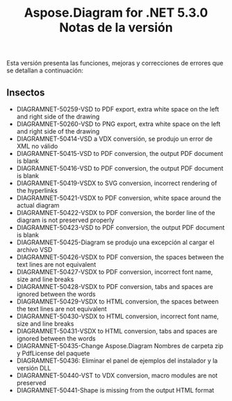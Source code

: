 ﻿---
title: Aspose.Diagram for .NET 5.3.0 Notas de la versión
type: docs
weight: 70
url: /es/net/aspose-diagram-for-net-5-3-0-release-notes/
---
Esta versión presenta las funciones, mejoras y correcciones de errores que se detallan a continuación:
## **Insectos**
- DIAGRAMNET-50259-VSD to PDF export, extra white space on the left and right side of the drawing
- DIAGRAMNET-50260-VSD to PNG export, extra white space on the left and right side of the drawing
- DIAGRAMNET-50414-VSD a VDX conversión, se produjo un error de XML no válido
- DIAGRAMNET-50415-VSD to PDF conversion, the output PDF document is blank
- DIAGRAMNET-50416-VSD to PDF conversion, the output PDF document is blank
- DIAGRAMNET-50419-VSDX to SVG conversion, incorrect rendering of the hyperlinks
- DIAGRAMNET-50421-VSDX to PDF conversion, white space around the actual diagram
- DIAGRAMNET-50422-VSDX to PDF conversion, the border line of the diagram is not preserved properly
- DIAGRAMNET-50423-VSD to PDF conversion, the output PDF document is blank
- DIAGRAMNET-50425-Diagram se produjo una excepción al cargar el archivo VSD
- DIAGRAMNET-50426-VSDX to PDF conversion, the spaces between the text lines are not equivalent
- DIAGRAMNET-50427-VSDX to PDF conversion, incorrect font name, size and line breaks
- DIAGRAMNET-50428-VSDX to PDF conversion, tabs and spaces are ignored between the words
- DIAGRAMNET-50429-VSDX to HTML conversion, the spaces between the text lines are not equivalent
- DIAGRAMNET-50430-VSDX to HTML conversion, incorrect font name, size and line breaks
- DIAGRAMNET-50431-VSDX to HTML conversion, tabs and spaces are ignored between the words
- DIAGRAMNET-50435-Change Aspose.Diagram Nombres de carpeta zip y PdfLicense del paquete
- DIAGRAMNET-50436: Eliminar el panel de ejemplos del instalador y la versión DLL
- DIAGRAMNET-50440-VST to VDX conversion, macro modules are not preserved
- DIAGRAMNET-50441-Shape is missing from the output HTML format

